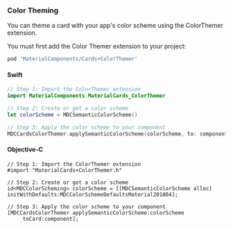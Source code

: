 ### Color Theming

You can theme a card with your app's color scheme using the ColorThemer extension.

You must first add the Color Themer extension to your project:

```bash
pod 'MaterialComponents/Cards+ColorThemer'
```

<!--<div class="material-code-render" markdown="1">-->
#### Swift
```swift
// Step 1: Import the ColorThemer extension
import MaterialComponents.MaterialCards_ColorThemer

// Step 2: Create or get a color scheme
let colorScheme = MDCSemanticColorScheme()

// Step 3: Apply the color scheme to your component
MDCCardsColorThemer.applySemanticColorScheme(colorScheme, to: component)
```

#### Objective-C

```objc
// Step 1: Import the ColorThemer extension
#import "MaterialCards+ColorThemer.h"

// Step 2: Create or get a color scheme
id<MDCColorScheming> colorScheme = [[MDCSemanticColorScheme alloc] initWithDefaults:MDCColorSchemeDefaultsMaterial201804];

// Step 3: Apply the color scheme to your component
[MDCCardsColorThemer applySemanticColorScheme:colorScheme
     toCard:component];
```
<!--</div>-->
